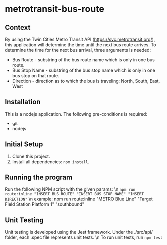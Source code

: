 # metrotransit-bus-route

## Context

By using the Twin Cities Metro Transit API (https://svc.metrotransit.org/), this application will determine the time until the next bus route arrives. To determine the time for the next bus arrival, three arguments is needed:
- Bus Route - substring of the bus route name which is only in one bus route.
- Bus Stop Name - substring of the bus stop name which is only in one bus stop on that route.
- Direction - direction as to which the bus is traveling: North, South, East, West

## Installation

This is a nodejs application.  The following pre-conditions is required:
- git
- nodejs

## Initial Setup

1) Clone this project.
1) Install all dependencies: `npm install`.

## Running the program
Run the following NPM script with the given params: \n
`npm run route:inline "INSERT BUS ROUTE" "INSERT BUS STOP NAME" "INSERT DIRECTION"` \n
example: npm run route:inline "METRO Blue Line" "Target Field Station Platform 1" "southbound"

## Unit Testing
Unit testing is developed using the Jest framework.  Under the ./src/api/ folder, each .spec file represents unit tests. \n
To run unit tests, run `npm test`
